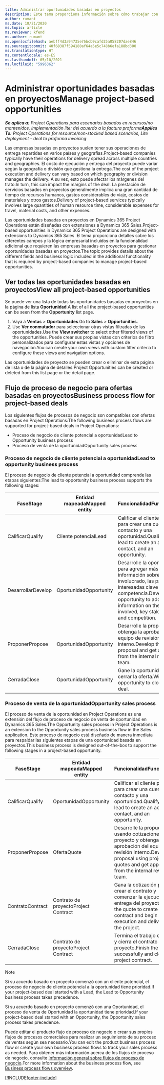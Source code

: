 ```yaml
---
title: Administrar oportunidades basadas en proyectos
description: Este tema proporciona información sobre cómo trabajar con oportunidades relacionadas con proyectos.
author: rumant
ms.date: 10/21/2020
ms.topic: article
ms.reviewer: kfend
ms.author: rumant
ms.openlocfilehash: aebff4d3a94735e76bcb9cafd25a058207dae846
ms.sourcegitcommit: 40f68387f594180af64a5e5c748b6efa188bd300
ms.translationtype: HT
ms.contentlocale: es-ES
ms.lasthandoff: 05/10/2021
ms.locfileid: "5996362"
---
```

# <a name="manage-project-based-opportunities"></a><span data-ttu-id="9fa38-103">Administrar oportunidades basadas en proyectos</span><span class="sxs-lookup"><span data-stu-id="9fa38-103">Manage project-based opportunities</span></span>

<span data-ttu-id="9fa38-104">_**Se aplica a:** Project Operations para escenarios basados en recursos/no mantenidos, implementación lite: del acuerdo a la factura proforma_</span><span class="sxs-lookup"><span data-stu-id="9fa38-104">_**Applies To:** Project Operations for resource/non-stocked based scenarios, Lite deployment - deal to proforma invoicing_</span></span>

<span data-ttu-id="9fa38-105">Las empresas basadas en proyectos suelen tener sus operaciones de entrega repartidas en varios países y geografías.</span><span class="sxs-lookup"><span data-stu-id="9fa38-105">Project-based companies typically have their operations for delivery spread across multiple countries and geographies.</span></span> <span data-ttu-id="9fa38-106">El costo de ejecución y entrega del proyecto puede variar según la geografía o división que gestiona la entrega.</span><span class="sxs-lookup"><span data-stu-id="9fa38-106">The cost of the project execution and delivery can vary  based on which geography or division manages the delivery.</span></span> <span data-ttu-id="9fa38-107">A su vez, esto puede afectar los márgenes del trato.</span><span class="sxs-lookup"><span data-stu-id="9fa38-107">In turn, this can impact the margins of the deal.</span></span> <span data-ttu-id="9fa38-108">La prestación de servicios basados en proyectos generalmente implica una gran cantidad de tiempo de recursos humanos, gastos considerables de viaje, costos de materiales y otros gastos.</span><span class="sxs-lookup"><span data-stu-id="9fa38-108">Delivery of project-based services typically involves large quantities of human resource time, considerable expenses for travel, material costs, and other expenses.</span></span>

<span data-ttu-id="9fa38-109">Las oportunidades basadas en proyectos en Dynamics 365 Project Operations están diseñadas con extensiones a Dynamics 365 Sales.</span><span class="sxs-lookup"><span data-stu-id="9fa38-109">Project-based opportunities in Dynamics 365 Project Operations are designed with extensions to Dynamics 365 Sales.</span></span> <span data-ttu-id="9fa38-110">El tema proporciona detalles sobre los diferentes campos y la lógica empresarial incluidos en la funcionalidad adicional que requieren las empresas basadas en proyectos para gestionar oportunidades basadas en proyectos.</span><span class="sxs-lookup"><span data-stu-id="9fa38-110">The topic provides details about the different fields and business logic included in the additional functionality that is required by project-based companies to manage project-based opportunities.</span></span>

## <a name="view-all-project-based-opportunities"></a><span data-ttu-id="9fa38-111">Ver todas las oportunidades basadas en proyectos</span><span class="sxs-lookup"><span data-stu-id="9fa38-111">View all project-based opportunities</span></span>

<span data-ttu-id="9fa38-112">Se puede ver una lista de todas las oportunidades basadas en proyectos en la página de lista **Oportunidad**.</span><span class="sxs-lookup"><span data-stu-id="9fa38-112">A list of all the project-based opportunities can be seen from the **Opportunity** list page.</span></span> 

1. <span data-ttu-id="9fa38-113">Vaya a **Ventas** > **Oportunidades**.</span><span class="sxs-lookup"><span data-stu-id="9fa38-113">Go to **Sales** > **Opportunities**.</span></span>
2. <span data-ttu-id="9fa38-114">Use **Ver conmutador** para seleccionar otras vistas filtradas de las oportunidades.</span><span class="sxs-lookup"><span data-stu-id="9fa38-114">Use the **View switcher** to select other filtered views of the opportunities.</span></span> <span data-ttu-id="9fa38-115">Puede crear sus propias vistas con criterios de filtro personalizados para configurar estas vistas y opciones de navegación.</span><span class="sxs-lookup"><span data-stu-id="9fa38-115">You can create your own views with custom filter criteria to configure these views and navigation options.</span></span>

<span data-ttu-id="9fa38-116">Las oportunidades de proyecto se pueden crear o eliminar de esta página de lista o de la página de detalles.</span><span class="sxs-lookup"><span data-stu-id="9fa38-116">Project Opportunities can be created or deleted from this list page or the detail page.</span></span>

## <a name="business-process-flow-for-project-based-deals"></a><span data-ttu-id="9fa38-117">Flujo de proceso de negocio para ofertas basadas en proyectos</span><span class="sxs-lookup"><span data-stu-id="9fa38-117">Business process flow for project-based deals</span></span>

<span data-ttu-id="9fa38-118">Los siguientes flujos de procesos de negocio son compatibles con ofertas basadas en Project Operations:</span><span class="sxs-lookup"><span data-stu-id="9fa38-118">The following business process flows are supported for project-based deals in Project Operations:</span></span>

- <span data-ttu-id="9fa38-119">Proceso de negocio de cliente potencial a oportunidad</span><span class="sxs-lookup"><span data-stu-id="9fa38-119">Lead to Opportunity business process</span></span>
- <span data-ttu-id="9fa38-120">Proceso de venta de la oportunidad</span><span class="sxs-lookup"><span data-stu-id="9fa38-120">Opportunity sales process</span></span>

### <a name="lead-to-opportunity-business-process"></a><span data-ttu-id="9fa38-121">Proceso de negocio de cliente potencial a oportunidad</span><span class="sxs-lookup"><span data-stu-id="9fa38-121">Lead to opportunity business process</span></span> 
<span data-ttu-id="9fa38-122">El proceso de negocio de cliente potencial a oportunidad comprende las etapas siguientes:</span><span class="sxs-lookup"><span data-stu-id="9fa38-122">The lead to opportunity business process supports the following stages:</span></span>

| <span data-ttu-id="9fa38-123">Fase</span><span class="sxs-lookup"><span data-stu-id="9fa38-123">Stage</span></span> | <span data-ttu-id="9fa38-124">Entidad mapeada</span><span class="sxs-lookup"><span data-stu-id="9fa38-124">Mapped entity</span></span> | <span data-ttu-id="9fa38-125">Funcionalidad</span><span class="sxs-lookup"><span data-stu-id="9fa38-125">Functionality</span></span> |
| --- | --- | --- |
| <span data-ttu-id="9fa38-126">Calificar</span><span class="sxs-lookup"><span data-stu-id="9fa38-126">Qualify</span></span> | <span data-ttu-id="9fa38-127">Cliente potencial</span><span class="sxs-lookup"><span data-stu-id="9fa38-127">Lead</span></span> | <span data-ttu-id="9fa38-128">Calificar el cliente potencial para crear una cuenta, un contacto y una oportunidad.</span><span class="sxs-lookup"><span data-stu-id="9fa38-128">Qualify the lead to create an account, contact, and an opportunity.</span></span> |
| <span data-ttu-id="9fa38-129">Desarrollar</span><span class="sxs-lookup"><span data-stu-id="9fa38-129">Develop</span></span> | <span data-ttu-id="9fa38-130">Oportunidad</span><span class="sxs-lookup"><span data-stu-id="9fa38-130">Opportunity</span></span> | <span data-ttu-id="9fa38-131">Desarrolle la oportunidad para agregar más información sobre el trabajo involucrado, las partes interesadas clave y la competencia.</span><span class="sxs-lookup"><span data-stu-id="9fa38-131">Develop the opportunity to add more information on the work involved, key stakeholders, and competition.</span></span> |
| <span data-ttu-id="9fa38-132">Proponer</span><span class="sxs-lookup"><span data-stu-id="9fa38-132">Propose</span></span> | <span data-ttu-id="9fa38-133">Oportunidad</span><span class="sxs-lookup"><span data-stu-id="9fa38-133">Opportunity</span></span> | <span data-ttu-id="9fa38-134">Desarrolle la propuesta y obtenga la aprobación del equipo de revisión interno.</span><span class="sxs-lookup"><span data-stu-id="9fa38-134">Develop the proposal and get approval from the internal review team.</span></span> |
| <span data-ttu-id="9fa38-135">Cerrada</span><span class="sxs-lookup"><span data-stu-id="9fa38-135">Close</span></span> | <span data-ttu-id="9fa38-136">Oportunidad</span><span class="sxs-lookup"><span data-stu-id="9fa38-136">Opportunity</span></span> | <span data-ttu-id="9fa38-137">Gane la oportunidad para cerrar la oferta.</span><span class="sxs-lookup"><span data-stu-id="9fa38-137">Win the opportunity to close the deal.</span></span> |

### <a name="opportunity-sales-process"></a><span data-ttu-id="9fa38-138">Proceso de venta de la oportunidad</span><span class="sxs-lookup"><span data-stu-id="9fa38-138">Opportunity sales process</span></span>
<span data-ttu-id="9fa38-139">El proceso de venta de la oportunidad en Project Operations es una extensión del flujo de proceso de negocio de venta de oportunidad en Dynamics 365 Sales.</span><span class="sxs-lookup"><span data-stu-id="9fa38-139">The Opportunity sales process in Project Operations is an extension to the Opportunity sales process business flow in the Sales application.</span></span> <span data-ttu-id="9fa38-140">Este proceso de negocio está diseñado de manera inmediata para respaldar las siguientes etapas de una oportunidad basada en proyectos.</span><span class="sxs-lookup"><span data-stu-id="9fa38-140">This business process is designed out-of-the-box to support the following stages in a project-based opportunity.</span></span>

| <span data-ttu-id="9fa38-141">Fase</span><span class="sxs-lookup"><span data-stu-id="9fa38-141">Stage</span></span> | <span data-ttu-id="9fa38-142">Entidad mapeada</span><span class="sxs-lookup"><span data-stu-id="9fa38-142">Mapped entity</span></span> | <span data-ttu-id="9fa38-143">Funcionalidad</span><span class="sxs-lookup"><span data-stu-id="9fa38-143">Functionality</span></span> |
| --- | --- | --- |
| <span data-ttu-id="9fa38-144">Calificar</span><span class="sxs-lookup"><span data-stu-id="9fa38-144">Qualify</span></span> | <span data-ttu-id="9fa38-145">Oportunidad</span><span class="sxs-lookup"><span data-stu-id="9fa38-145">Opportunity</span></span> | <span data-ttu-id="9fa38-146">Calificar el cliente potencial para crear una cuenta, un contacto y una oportunidad.</span><span class="sxs-lookup"><span data-stu-id="9fa38-146">Qualify the lead to create an account, contact, and an opportunity.</span></span> |
| <span data-ttu-id="9fa38-147">Proponer</span><span class="sxs-lookup"><span data-stu-id="9fa38-147">Propose</span></span> | <span data-ttu-id="9fa38-148">Oferta</span><span class="sxs-lookup"><span data-stu-id="9fa38-148">Quote</span></span> | <span data-ttu-id="9fa38-149">Desarrolle la propuesta usando cotizaciones de proyecto y obtenga la aprobación del equipo de revisión interno.</span><span class="sxs-lookup"><span data-stu-id="9fa38-149">Develop the proposal using project quotes and get approval from the internal review team.</span></span> |
| <span data-ttu-id="9fa38-150">Contrato</span><span class="sxs-lookup"><span data-stu-id="9fa38-150">Contract</span></span> | <span data-ttu-id="9fa38-151">Contrato de proyecto</span><span class="sxs-lookup"><span data-stu-id="9fa38-151">Project Contract</span></span> | <span data-ttu-id="9fa38-152">Gana la cotización para crear el contrato y comenzar la ejecución y entrega del proyecto.</span><span class="sxs-lookup"><span data-stu-id="9fa38-152">Win the quote to create the contract and begin execution and delivery on the project.</span></span> |
| <span data-ttu-id="9fa38-153">Cerrada</span><span class="sxs-lookup"><span data-stu-id="9fa38-153">Close</span></span> | <span data-ttu-id="9fa38-154">Contrato de proyecto</span><span class="sxs-lookup"><span data-stu-id="9fa38-154">Project Contract</span></span> | <span data-ttu-id="9fa38-155">Termina el trabajo con éxito y cierra el contrato del proyecto.</span><span class="sxs-lookup"><span data-stu-id="9fa38-155">Finish the work successfully and close the project contract.</span></span> |

> [!NOTE]
> <span data-ttu-id="9fa38-156">Si su acuerdo basado en proyecto comenzó con un cliente potencial, el proceso de negocio de cliente potencial a la oportunidad tiene prioridad.</span><span class="sxs-lookup"><span data-stu-id="9fa38-156">If your project-based deal started with a Lead, the Lead to Opportunity business process takes precedence.</span></span>
>
> <span data-ttu-id="9fa38-157">Si su acuerdo basado en proyecto comenzó con una Oportunidad, el proceso de venta de Oportunidad la oportunidad tiene prioridad.</span><span class="sxs-lookup"><span data-stu-id="9fa38-157">If your project-based deal started with an Opportunity, the Opportunity sales process takes precedence.</span></span>

<span data-ttu-id="9fa38-158">Puede editar el producto flujo de proceso de negocio o crear sus propios flujos de procesos comerciales para realizar un seguimiento de su proceso de ventas según sea necesario.</span><span class="sxs-lookup"><span data-stu-id="9fa38-158">You can edit the product business process flow or create your own business process flows to track your sales process as needed.</span></span> <span data-ttu-id="9fa38-159">Para obtener más información acerca de los flujos de proceso de negocio, consulte [Información general sobre flujos de proceso de negocio](/dynamics365/customerengagement/on-premises/customize/business-process-flows-overview).</span><span class="sxs-lookup"><span data-stu-id="9fa38-159">For more information about the business process flow, see [Business process flows overview](/dynamics365/customerengagement/on-premises/customize/business-process-flows-overview).</span></span>


[!INCLUDE[footer-include](../includes/footer-banner.md)]